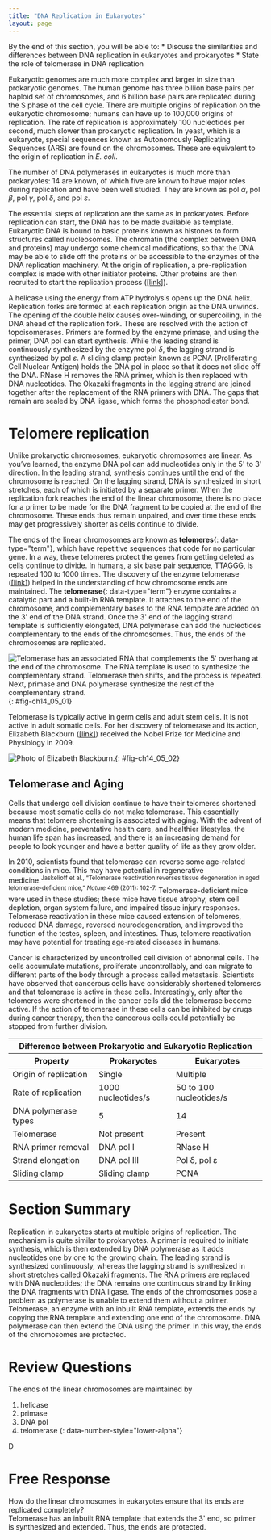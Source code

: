 ```yaml
---
title: "DNA Replication in Eukaryotes"
layout: page
---
```



<div data-type="abstract" markdown="1">
By the end of this section, you will be able to:
* Discuss the similarities and differences between DNA replication in eukaryotes and prokaryotes
* State the role of telomerase in DNA replication

</div>

Eukaryotic genomes are much more complex and larger in size than prokaryotic genomes. The human genome has three billion base pairs per haploid set of chromosomes, and 6 billion base pairs are replicated during the S phase of the cell cycle. There are multiple origins of replication on the eukaryotic chromosome; humans can have up to 100,000 origins of replication. The rate of replication is approximately 100 nucleotides per second, much slower than prokaryotic replication. In yeast, which is a eukaryote, special sequences known as Autonomously Replicating Sequences (ARS) are found on the chromosomes. These are equivalent to the origin of replication in *E. coli*.

The number of DNA polymerases in eukaryotes is much more than prokaryotes: 14 are known, of which five are known to have major roles during replication and have been well studied. They are known as pol *α*, pol *β*, pol *γ*, pol *δ*, and pol *ε*.

The essential steps of replication are the same as in prokaryotes. Before replication can start, the DNA has to be made available as template. Eukaryotic DNA is bound to basic proteins known as histones to form structures called nucleosomes. The chromatin (the complex between DNA and proteins) may undergo some chemical modifications, so that the DNA may be able to slide off the proteins or be accessible to the enzymes of the DNA replication machinery. At the origin of replication, a pre-replication complex is made with other initiator proteins. Other proteins are then recruited to start the replication process ([\[link\]](#tab-ch14_05_01)).

A helicase using the energy from ATP hydrolysis opens up the DNA helix. Replication forks are formed at each replication origin as the DNA unwinds. The opening of the double helix causes over-winding, or supercoiling, in the DNA ahead of the replication fork. These are resolved with the action of topoisomerases. Primers are formed by the enzyme primase, and using the primer, DNA pol can start synthesis. While the leading strand is continuously synthesized by the enzyme pol *δ*, the lagging strand is synthesized by pol *ε*. A sliding clamp protein known as PCNA (Proliferating Cell Nuclear Antigen) holds the DNA pol in place so that it does not slide off the DNA. RNase H removes the RNA primer, which is then replaced with DNA nucleotides. The Okazaki fragments in the lagging strand are joined together after the replacement of the RNA primers with DNA. The gaps that remain are sealed by DNA ligase, which forms the phosphodiester bond.

# Telomere replication

Unlike prokaryotic chromosomes, eukaryotic chromosomes are linear. As you’ve learned, the enzyme DNA pol can add nucleotides only in the 5\' to 3\' direction. In the leading strand, synthesis continues until the end of the chromosome is reached. On the lagging strand, DNA is synthesized in short stretches, each of which is initiated by a separate primer. When the replication fork reaches the end of the linear chromosome, there is no place for a primer to be made for the DNA fragment to be copied at the end of the chromosome. These ends thus remain unpaired, and over time these ends may get progressively shorter as cells continue to divide.

The ends of the linear chromosomes are known as **telomeres**{: data-type="term"}, which have repetitive sequences that code for no particular gene. In a way, these telomeres protect the genes from getting deleted as cells continue to divide. In humans, a six base pair sequence, TTAGGG, is repeated 100 to 1000 times. The discovery of the enzyme telomerase ([\[link\]](#fig-ch14_05_02)) helped in the understanding of how chromosome ends are maintained. The **telomerase**{: data-type="term"} enzyme contains a catalytic part and a built-in RNA template. It attaches to the end of the chromosome, and complementary bases to the RNA template are added on the 3\' end of the DNA strand. Once the 3\' end of the lagging strand template is sufficiently elongated, DNA polymerase can add the nucleotides complementary to the ends of the chromosomes. Thus, the ends of the chromosomes are replicated.

 ![Telomerase has an associated RNA that complements the 5\' overhang at the end of the chromosome. The RNA template is used to synthesize the complementary strand. Telomerase then shifts, and the process is repeated. Next, primase and DNA polymerase synthesize the rest of the complementary strand.](../resources/Figure_14_05_01.jpg "The ends of linear chromosomes are maintained by the action of the telomerase enzyme."){: #fig-ch14_05_01}

Telomerase is typically active in germ cells and adult stem cells. It is not active in adult somatic cells. For her discovery of telomerase and its action, Elizabeth Blackburn ([\[link\]](#fig-ch14_05_02)) received the Nobel Prize for Medicine and Physiology in 2009.

 ![Photo of Elizabeth Blackburn.](../resources/Figure_14_05_02.jpg "Elizabeth Blackburn, 2009 Nobel Laureate, is the scientist who discovered how telomerase works. (credit: US Embassy Sweden)"){: #fig-ch14_05_02}

## Telomerase and Aging

Cells that undergo cell division continue to have their telomeres shortened because most somatic cells do not make telomerase. This essentially means that telomere shortening is associated with aging. With the advent of modern medicine, preventative health care, and healthier lifestyles, the human life span has increased, and there is an increasing demand for people to look younger and have a better quality of life as they grow older.

In 2010, scientists found that telomerase can reverse some age-related conditions in mice. This may have potential in regenerative medicine.<sup><span data-type="footnote">Jaskelioff et al., “Telomerase reactivation reverses tissue degeneration in aged telomerase-deficient mice,” *Nature* 469 (2011): 102-7.</span></sup> Telomerase-deficient mice were used in these studies; these mice have tissue atrophy, stem cell depletion, organ system failure, and impaired tissue injury responses. Telomerase reactivation in these mice caused extension of telomeres, reduced DNA damage, reversed neurodegeneration, and improved the function of the testes, spleen, and intestines. Thus, telomere reactivation may have potential for treating age-related diseases in humans.

Cancer is characterized by uncontrolled cell division of abnormal cells. The cells accumulate mutations, proliferate uncontrollably, and can migrate to different parts of the body through a process called metastasis. Scientists have observed that cancerous cells have considerably shortened telomeres and that telomerase is active in these cells. Interestingly, only after the telomeres were shortened in the cancer cells did the telomerase become active. If the action of telomerase in these cells can be inhibited by drugs during cancer therapy, then the cancerous cells could potentially be stopped from further division.

<table id="tab-ch14_05_01" class="  " summary=""><thead>
<tr><th colspan="3">Difference between Prokaryotic and Eukaryotic Replication</th></tr>
<tr><th>Property</th><th>Prokaryotes</th><th>Eukaryotes</th></tr>
</thead><tbody>
<tr><td>Origin of replication</td><td>Single</td><td>Multiple</td></tr>
<tr><td>Rate of replication</td><td>1000 nucleotides/s</td><td>50 to 100 nucleotides/s</td></tr>
<tr><td>DNA polymerase types</td><td>5</td><td>14</td></tr>
<tr><td>Telomerase</td><td>Not present</td><td>Present</td></tr>
<tr><td>RNA primer removal</td><td>DNA pol I</td><td>RNase H</td></tr>
<tr><td>Strand elongation</td><td>DNA pol III</td><td>Pol δ, pol ε</td></tr>
<tr><td>Sliding clamp</td><td>Sliding clamp</td><td>PCNA</td></tr>
</tbody></table>

# Section Summary

Replication in eukaryotes starts at multiple origins of replication. The mechanism is quite similar to prokaryotes. A primer is required to initiate synthesis, which is then extended by DNA polymerase as it adds nucleotides one by one to the growing chain. The leading strand is synthesized continuously, whereas the lagging strand is synthesized in short stretches called Okazaki fragments. The RNA primers are replaced with DNA nucleotides; the DNA remains one continuous strand by linking the DNA fragments with DNA ligase. The ends of the chromosomes pose a problem as polymerase is unable to extend them without a primer. Telomerase, an enzyme with an inbuilt RNA template, extends the ends by copying the RNA template and extending one end of the chromosome. DNA polymerase can then extend the DNA using the primer. In this way, the ends of the chromosomes are protected.

# Review Questions

<div data-type="exercise">
<div data-type="problem" markdown="1">
The ends of the linear chromosomes are maintained by

1.  helicase
2.  primase
3.  DNA pol
4.  telomerase
{: data-number-style="lower-alpha"}

</div>
<div data-type="solution" markdown="1">
D

</div>
</div>

# Free Response

<div data-type="exercise">
<div data-type="problem" markdown="1">
How do the linear chromosomes in eukaryotes ensure that its ends are replicated completely?

</div>
<div data-type="solution" markdown="1">
Telomerase has an inbuilt RNA template that extends the 3' end, so primer is synthesized and extended. Thus, the ends are protected.

</div>
</div>

